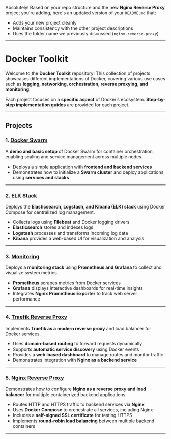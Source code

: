 Absolutely! Based on your repo structure and the new **Nginx Reverse Proxy** project you're adding, here's an updated version of your `README.md` that:

* Adds your new project cleanly
* Maintains consistency with the other project descriptions
* Uses the folder name we previously discussed (`nginx-reverse-proxy`)

---

# **Docker Toolkit**

Welcome to the **Docker Toolkit** repository! This collection of projects showcases different implementations of Docker, covering various use cases such as **logging, networking, orchestration, reverse proxying, and monitoring**.

Each project focuses on a **specific aspect** of Docker’s ecosystem. **Step-by-step implementation guides** are provided for each project.

---

## **Projects**

### 1. **[Docker Swarm](./docker-swarm/)**

A **demo and basic setup** of Docker Swarm for container orchestration, enabling scaling and service management across multiple nodes.

* Deploys a simple application with **frontend and backend services**
* Demonstrates how to initialize a **Swarm cluster** and deploy applications using **services and stacks**

---

### 2. **[ELK Stack](./elk-stack/)**

Deploys the **Elasticsearch, Logstash, and Kibana (ELK) stack** using Docker Compose for centralized log management.

* Collects logs using **Filebeat** and Docker logging drivers
* **Elasticsearch** stores and indexes logs
* **Logstash** processes and transforms incoming log data
* **Kibana** provides a web-based UI for visualization and analysis

---

### 3. **[Monitoring](./monitoring/)**

Deploys a **monitoring stack** using **Prometheus and Grafana** to collect and visualize system metrics.

* **Prometheus** scrapes metrics from Docker services
* **Grafana** displays interactive dashboards for real-time insights
* Integrates **Nginx Prometheus Exporter** to track web server performance

---

### 4. **[Traefik Reverse Proxy](./traefik-reverse_proxy/)**

Implements **Traefik as a modern reverse proxy** and load balancer for Docker services.

* Uses **domain-based routing** to forward requests dynamically
* Supports **automatic service discovery** using Docker events
* Provides a **web-based dashboard** to manage routes and monitor traffic
* Demonstrates integration with **Nginx as a backend service**

---

### 5. **[Nginx Reverse Proxy](./nginx-reverse-proxy/)**

Demonstrates how to configure **Nginx as a reverse proxy and load balancer** for multiple containerized backend applications.

* Routes HTTP and HTTPS traffic to backend services via **Nginx**
* Uses **Docker Compose** to orchestrate all services, including Nginx
* Includes a **self-signed SSL certificate** for testing HTTPS
* Implements **round-robin load balancing** between multiple backend containers

---